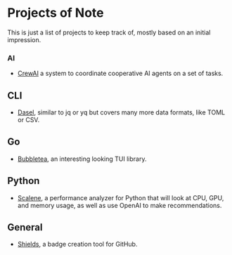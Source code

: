 # Projects of Note

This is just a list of projects to keep track of, mostly based on an initial impression.

### AI

- [CrewAI](https://github.com/joaomdmoura/crewAI) a system to coordinate
  cooperative AI agents on a set of tasks.

## CLI

- [Dasel](https://github.com/tomwright/dasel), similar to jq or yq but covers
  many more data formats, like TOML or CSV.

## Go

- [Bubbletea](https://github.com/charmbracelet/bubbletea), an interesting looking TUI library.

## Python

- [Scalene](https://github.com/plasma-umass/scalene), a performance analyzer
  for Python that will look at CPU, GPU, and memory usage, as well as use
  OpenAI to make recommendations.

## General

- [Shields](https://github.com/badges/shields), a badge creation tool for GitHub.
